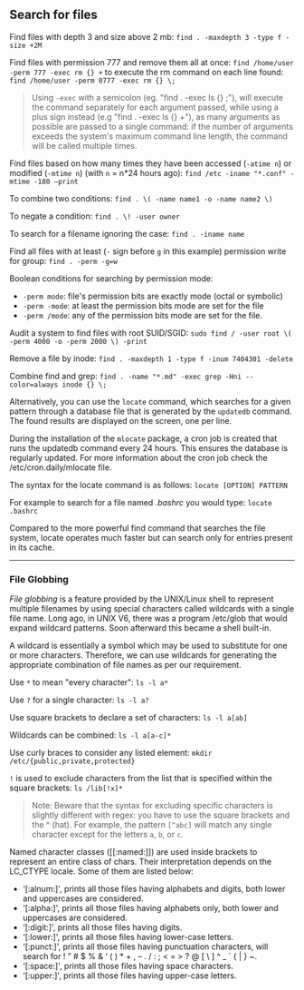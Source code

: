 ## Search for files

Find files with depth 3 and size above 2 mb:
`find . -maxdepth 3 -type f -size +2M`

Find files with permission 777 and remove them all at once: `find /home/user -perm 777 -exec rm {} +` 
to execute the rm command on each line found: `find /home/user -perm 0777 -exec rm {} \;`

> Using `-exec` with a semicolon (eg. "find . -exec ls {} \;"), will execute the command separately for each argument passed, while using a plus sign instead (e.g "find . -exec ls {} +"), as many arguments as possible are passed to a single command: if the number of arguments exceeds the system's maximum command line length, the command will be called multiple times.

Find files based on how many times they have been accessed (`-atime n`) or modified (`-mtime n`) (with `n` = n*24 hours ago):
`find /etc -iname "*.conf" -mtime -180 –print`

To combine two conditions:
`find . \( -name name1 -o -name name2 \)`

To negate a condition:
`find . \! -user owner`

To search for a filename ignoring the case:
`find . -iname name`

Find all files with at least (`-` sign before `g` in this example) permission write for group:
`find . -perm -g=w`

Boolean conditions for searching by permission mode:
- `-perm mode`: file's permission bits are exactly mode (octal or symbolic)
- `-perm -mode`: at least the permission bits mode are set for the file
- `-perm /mode`: any of the permission bits mode are set for the file.

Audit a system to find files with root SUID/SGID:
`sudo find / -user root \( -perm 4000 -o -perm 2000 \) -print`

Remove a file by inode:
`find . -maxdepth 1 -type f -inum 7404301 -delete`

Combine find and grep:
`find . -name "*.md" -exec grep -Hni --color=always inode {} \;`

Alternatively, you can use the `locate` command, which searches for a given pattern through a database file that is generated by the `updatedb` command. The found results are displayed on the screen, one per line.

During the installation of the `mlocate` package, a cron job is created that runs the updatedb command every 24 hours. This ensures the database is regularly updated. For more information about the cron job check the /etc/cron.daily/mlocate file.

The syntax for the locate command is as follows:
`locate [OPTION] PATTERN`

For example to search for a file named *.bashrc* you would type:
`locate .bashrc`

Compared to the more powerful find command that searches the file system, locate operates much faster but can search only for entries present in its cache.

---

### File Globbing

*File globbing* is a feature provided by the UNIX/Linux shell to represent multiple filenames by using special characters called wildcards with a single file name. Long ago, in UNIX V6, there was a program /etc/glob that would expand wildcard patterns. Soon afterward this became a shell built-in.

A wildcard is essentially a symbol which may be used to substitute for one or more characters. Therefore, we can use wildcards for generating the appropriate combination of file names as per our requirement.

Use `*` to mean "every character": `ls -l a*`

Use `?` for a single character: `ls -l a?`

Use square brackets to declare a set of characters: `ls -l a[ab]`

Wildcards can be combined: `ls -l a[a-c]*`

Use curly braces to consider any listed element: `mkdir /etc/{public,private,protected}`

`!` is used to exclude characters from the list that is specified within the square brackets: `ls /lib[!x]*`

> Note: Beware that the syntax for excluding specific characters is slightly different with regex: you have to use the square brackets and the ^ (hat). For example, the pattern `[^abc]` will match any single character except for the letters `a`, `b`, or `c`.

Named character classes ([[:named:]]) are used inside brackets to represent an entire class of chars. Their interpretation depends on the LC_CTYPE locale. Some of them are listed below:

- ‘[:alnum:]', prints all those files having alphabets and digits, both lower and uppercases are considered.
- ‘[:alpha:]', prints all those files having alphabets only, both lower and uppercases are considered.
- ‘[:digit:]', prints all those files having digits.
- ‘[:lower:]', prints all those files having lower-case letters.
- ‘[:punct:]', prints all those files having punctuation characters, will search for ! ” # $ % & ‘ ( ) * + , – . / : ; < = > ? @ [ \ ] ^ _ ` { | } ~.
- ‘[:space:]', prints all those files having space characters.
- ‘[:upper:]', prints all those files having upper-case letters.
